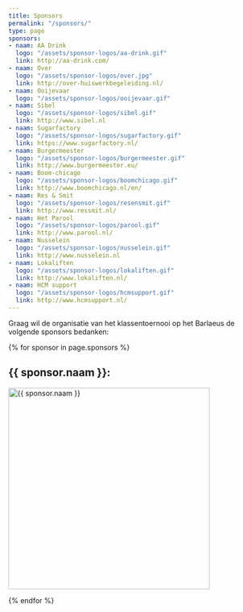 ```yaml
---
title: Sponsors
permalink: "/sponsors/"
type: page
sponsors:
- naam: AA Drink
  logo: "/assets/sponsor-logos/aa-drink.gif"
  link: http://aa-drink.com/
- naam: Over
  logo: "/assets/sponsor-logos/over.jpg"
  link: http://over-huiswerkbegeleiding.nl/
- naam: Ooijevaar
  logo: "/assets/sponsor-logos/ooijevaar.gif"
- naam: Sibel
  logo: "/assets/sponsor-logos/sibel.gif"
  link: http://www.sibel.nl
- naam: Sugarfactory
  logo: "/assets/sponsor-logos/sugarfactory.gif"
  link: https://www.sugarfactory.nl/
- naam: Burgermeester
  logo: "/assets/sponsor-logos/burgermeester.gif"
  link: http://www.burgermeester.eu/
- naam: Boom-chicago
  logo: "/assets/sponsor-logos/boomchicago.gif"
  link: http://www.boomchicago.nl/en/
- naam: Res & Smit
  logo: "/assets/sponsor-logos/resensmit.gif"
  link: http://www.ressmit.nl/
- naam: Het Parool
  logo: "/assets/sponsor-logos/parool.gif"
  link: http://www.parool.nl/
- naam: Nusselein
  logo: "/assets/sponsor-logos/nusselein.gif"
  link: http://www.nusselein.nl
- naam: Lokaliften
  logo: "/assets/sponsor-logos/lokaliften.gif"
  link: http://www.lokaliften.nl/
- naam: HCM support
  logo: "/assets/sponsor-logos/hcmsupport.gif"
  link: http://www.hcmsupport.nl/
---
```


<p>
    Graag wil de organisatie van het klassentoernooi op het Barlaeus de volgende sponsors bedanken:
</p>

<div class="kolommen">
{% for sponsor in page.sponsors %}
<div class="blok">
<p>
<h2>{{ sponsor.naam }}:</h2>
<a {% if sponsor.link %}href="{{sponsor.link}}"{% endif %}>
<img width="400px" src="{{ sponsor.logo }}" alt="{{ sponsor.naam }}">
</a>
</p>
</div>
{% endfor %}
</div>
